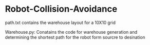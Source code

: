 # Robot-Collision-Avoidance

path.txt contains the warehouse layout for a 10X10 grid

Warehouse.py:
Conatains the code for warehouse generation and determining the shortest path for the robot form sourcre to desination
